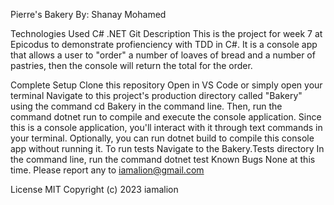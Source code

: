 Pierre's Bakery
By: Shanay Mohamed

Technologies Used
C#
.NET
Git
Description
This is the project for week 7 at Epicodus to demonstrate profienciency with TDD in C#. It is a console app that allows a user to "order" a number of loaves of bread and a number of pastries, then the console will return the total for the order.

Complete Setup
Clone this repository
Open in VS Code or simply open your terminal
Navigate to this project's production directory called "Bakery" using the command cd Bakery in the command line.
Then, run the command dotnet run to compile and execute the console application. Since this is a console application, you'll interact with it through text commands in your terminal.
Optionally, you can run dotnet build to compile this console app without running it.
To run tests
Navigate to the Bakery.Tests directory
In the command line, run the command dotnet test
Known Bugs
None at this time. Please report any to iamalion@gmail.com

License
MIT Copyright (c) 2023 iamalion